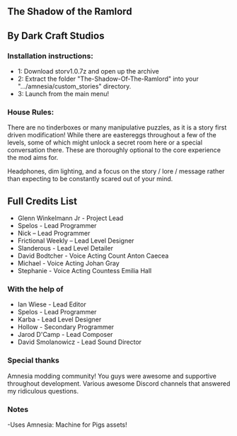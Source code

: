 ## The Shadow of the Ramlord 
## By Dark Craft Studios

### Installation instructions:

* 1: Download storv1.0.7z and open up the archive
* 2: Extract the folder "The-Shadow-Of-The-Ramlord" into your ".../amnesia/custom_stories" directory.
* 3: Launch from the main menu!

### House Rules:

There are no tinderboxes or many manipulative puzzles, as it is a story first driven modification! While there are eastereggs throughout a few of the levels, some of which might unlock a secret room here or a special conversation there. These are thoroughly optional to the core experience the mod aims for.

Headphones, dim lighting, and a focus on the story / lore / message rather than expecting to be constantly scared out of your mind.

## Full Credits List

* Glenn Winkelmann Jr - Project Lead
* Spelos - Lead Programmer
* Nick – Lead Programmer
* Frictional Weekly – Lead Level Designer
* Slanderous - Lead Level Detailer
* David Bodtcher - Voice Acting Count Anton Caecea
* Michael - Voice Acting Johan Gray
* Stephanie - Voice Acting Countess Emilia Hall


### With the help of

* Ian Wiese - Lead Editor
* Spelos - Lead Programmer
* Karba - Lead Level Designer
* Hollow - Secondary Programmer
* Jarod D'Camp - Lead Composer
* David Smolanowicz - Lead Sound Director

### Special thanks

Amnesia modding community! You guys were awesome and supportive throughout development.
Various awesome Discord channels that answered my ridiculous questions.

### Notes

-Uses Amnesia: Machine for Pigs assets!
